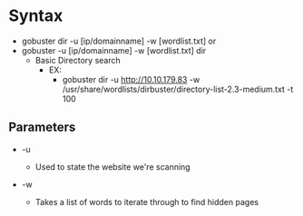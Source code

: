 # Syntax

- gobuster dir -u [ip/domainname] -w [wordlist.txt]
or
- gobuster -u [ip/domainname] -w [wordlist.txt] dir
  - Basic Directory search
    - EX:
      - gobuster dir -u http://10.10.179.83 -w /usr/share/wordlists/dirbuster/directory-list-2.3-medium.txt -t 100

## Parameters

- -u
  - Used to state the website we're scanning

- -w
  - Takes a list of words to iterate through to find hidden pages
